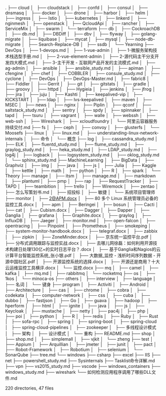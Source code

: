 .
├── cloud
│   ├── cloudstack
│   ├── confd
│   ├── consul
│   ├── dnsmasq
│   ├── docker
│   ├── drone
│   ├── harbor
│   ├── helm
│   ├── ingress
│   ├── Istio
│   ├── kubernetes
│   ├── linkerd
│   ├── nginmesh
│   ├── openstack
│   ├── QcloudApi
│   ├── rancher
│   ├── ServiceMix
│   ├── swarm
│   └── terraform
├── db
│   ├── CockroachDB
│   ├── db.md
│   ├── DBDiff
│   ├── dbv
│   ├── flyway
│   ├── golang-migrate
│   ├── liquibase
│   ├── mycat
│   ├── mysql
│   ├── node-db-migrate
│   ├── Search-Replace-DB
│   ├── ssdb
│   └── Yearning
├── DevOps
│   ├── 1-devops.md
│   ├── 1-vue-admin
│   ├── 1-微服务架构技术栈选型手册.md
│   ├── 2-vue-element-admin
│   ├── 2-源代码主干分支开发四大模式.md
│   ├── 3-主干开发 - 互联网产品开发的主流模式.md
│   ├── ag-admin
│   ├── ansible
│   ├── ansible_study.md
│   ├── apiman
│   ├── cfengine
│   ├── chef
│   ├── COBBLER
│   ├── consule_study.md
│   ├── cyclone
│   ├── DevOps
│   ├── DevOps-Master.md
│   ├── fabric8
│   ├── Fiddler
│   ├── Gerrit
│   ├── git
│   ├── gitstats
│   ├── gradle
│   ├── groovy
│   ├── httpd
│   ├── Hygieia
│   ├── jenkins
│   ├── jfrog
│   ├── jira
│   ├── juju
│   ├── Kashti
│   ├── keepalived-vip
│   ├── KICKSTART
│   ├── ldap
│   ├── lvs-keepalived
│   ├── maven
│   ├── MSEC
│   ├── news
│   ├── nginx
│   ├── Piplin
│   ├── qconf
│   ├── saltstack_study.md
│   ├── sentry
│   ├── spdy
│   ├── spinnaker
│   ├── tapd
│   ├── tsuru
│   ├── vagrant
│   ├── walle
│   ├── webssh
│   ├── web-ssh
│   ├── Wireshark
│   ├── xcloudfoundry
│   └── 阿里云容器服务持续交付.md
├── fs
│   ├── ceph
│   ├── convoy
│   ├── glusterfs
│   └── Moosefs
├── linux
│   ├── linux.md
│   ├── understanding-linux-network-internals
│   ├── 命令
│   └── 概念
├── log
│   ├── cassandra_study.md
│   ├── ELK
│   ├── fluentd_study.md
│   ├── flume_study.md
│   ├── graylog_study.md
│   ├── heka_study.md
│   ├── LDAP_study.md
│   ├── log4j
│   ├── logback
│   ├── logsystem_study.md
│   ├── oklog_study.md
│   └── sphinx_study.md
├── MachineLearning
│   ├── BigData
│   ├── Graphviz
│   ├── img
│   ├── java
│   ├── js
│   ├── Julia
│   ├── Kaggle
│   ├── kettle
│   ├── math
│   ├── python
│   ├── R
│   ├── spark
│   └── Theory
├── manage
│   ├── itsm
│   ├── manage.md
│   ├── markdown
│   ├── plantuml
│   ├── pmp
│   ├── rap
│   ├── RequestTracker
│   ├── TAPD
│   ├── teambition
│   ├── trello
│   ├── Wiremock
│   ├── zentao
│   ├── 怎么写策划书.md
│   ├── 招投标
│   ├── 敏捷
│   └── 系统项目管理师
├── monitor
│   ├── 2@APM.docx
│   ├── 80 多个 Linux 系统管理员必备的监控工具.docx
│   ├── apm
│   ├── Beringei
│   ├── bosun
│   ├── Cacti
│   ├── cat
│   ├── Cubism.docx
│   ├── Dagger
│   ├── Dapper
│   ├── Ganglia
│   ├── grafana
│   ├── Graphite.docx
│   ├── graylog
│   ├── InfluxDB
│   ├── Jaeger
│   ├── monitor.md
│   ├── open-falcon
│   ├── opentracing
│   ├── Pinpoint
│   ├── Prometheus
│   ├── smokeping
│   ├── system-monitor-handbook.docx
│   ├── telegraf.docx
│   ├── zabbix
│   ├── zipkin
│   ├── ZoneMinder.docx
│   ├── 京东统一监控平台.pdf
│   ├── 分布式调用跟踪与监控实战.docx
│   ├── 去哪儿网徐磊：如何利用开源技术构建日处理130亿+的实时日志平台？.docx
│   ├── 基于Ganglia和Nagios的云计算平台智能监控系统_张小银.pdf
│   ├── 大数据_监控 - 浅析时间序列数据 - 开源中国社区.pdf
│   ├── 开源监控系统的选择.docx
│   ├── 开源还是商用？十大云运维监控工具横评.docx
│   └── 监控.docx
├── mq
│   ├── camel
│   ├── kafka
│   ├── mq.md
│   ├── rabbitmq
│   └── rocketmq
├── os
│   ├── 1kos
│   └── minoca-os
├── others
│   ├── interview
│   ├── language
│   ├── 名词
│   └── 键身
├── program
│   ├── Activiti
│   ├── Android
│   ├── Architecture
│   ├── cas
│   ├── chrome
│   ├── cobra
│   ├── codekata
│   ├── computer-network
│   ├── css
│   ├── cuba
│   ├── dubbo
│   ├── fastjson
│   ├── Go
│   ├── guava
│   ├── hadoop
│   ├── hperform
│   ├── html
│   ├── ignite
│   ├── java
│   ├── js
│   ├── Keycloak
│   ├── mustache
│   ├── netty
│   ├── pac4j
│   ├── php
│   ├── poi
│   ├── python
│   ├── R
│   ├── redis
│   ├── Ruby
│   ├── Rust
│   ├── sofa-rpc
│   ├── spring
│   ├── spring-boot
│   ├── spring-cloud
│   ├── spring-cloud-pipelines
│   ├── zookeeper
│   ├── 多线程设计模式
│   ├── 架构
│   ├── 设计模式
│   └── 重构
├── README.md
├── shop
│   ├── shop.md
│   ├── simplemall
│   ├── vjkit
│   └── zheng
├── test
│   ├── Appium
│   ├── Arquillian
│   ├── jmeter
│   ├── junit
│   ├── pact
│   ├── Robot-Framework
│   ├── Robotium
│   ├── selenium
│   └── SonarQube
├── tree.md
└── windows
    ├── csharp
    ├── excel
    ├── IIS
    ├── net
    ├── powershell_study.md
    ├── Sysinternals
    ├── Tasklist命令详解.md
    ├── vpn
    ├── vs2015_study.md
    ├── vscode
    ├── windows_containers
    ├── windows_study.md
    ├── wireshark
    └── 如何检测应用程序调用了哪些DLL文件.md

220 directories, 47 files
